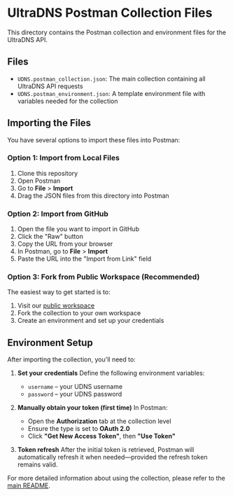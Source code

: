# UltraDNS Postman Collection Files

This directory contains the Postman collection and environment files for the UltraDNS API.

## Files

- `UDNS.postman_collection.json`: The main collection containing all UltraDNS API requests
- `UDNS.postman_environment.json`: A template environment file with variables needed for the collection

## Importing the Files

You have several options to import these files into Postman:

### Option 1: Import from Local Files
1. Clone this repository
2. Open Postman
3. Go to **File** > **Import**
4. Drag the JSON files from this directory into Postman

### Option 2: Import from GitHub
1. Open the file you want to import in GitHub
2. Click the "Raw" button
3. Copy the URL from your browser
4. In Postman, go to **File** > **Import**
5. Paste the URL into the "Import from Link" field

### Option 3: Fork from Public Workspace (Recommended)
The easiest way to get started is to:
1. Visit our [public workspace](https://www.postman.com/digicertultradns/ultradns-public-workspace/overview)
2. Fork the collection to your own workspace
3. Create an environment and set up your credentials

## Environment Setup

After importing the collection, you'll need to:

1. **Set your credentials**
   Define the following environment variables:

   * `username` – your UDNS username
   * `password` – your UDNS password

2. **Manually obtain your token (first time)**
   In Postman:

   * Open the **Authorization** tab at the collection level
   * Ensure the type is set to **OAuth 2.0**
   * Click **"Get New Access Token"**, then **"Use Token"**

3. **Token refresh**
   After the initial token is retrieved, Postman will automatically refresh it when needed—provided the refresh token remains valid.

For more detailed information about using the collection, please refer to the [main README](../README.md). 